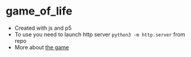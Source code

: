 # game_of_life

- Created with js and p5
- To use you need to launch http server `python3 -m http.server` from repo
- More about [the game](https://en.wikipedia.org/wiki/Conway%27s_Game_of_Life)
